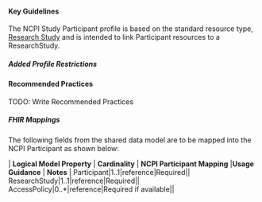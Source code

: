 #### Key Guidelines
The NCPI Study Participant profile is based on the standard resource type, [Research Study](https://hl7.org/fhir/R4B/researchstudy.html) and is intended to link Participant resources to a ResearchStudy.

##### Added Profile Restrictions


#### Recommended Practices
TODO: Write Recommended Practices

##### FHIR Mappings
The following fields from the shared data model are to be mapped into the NCPI Participant as shown below:


| **Logical Model Property** | **Cardinality** |  **NCPI Participant Mapping** |**Usage Guidance** | **Notes** |
Participant|1..1|reference|Required||
ResearchStudy|1..1|reference|Required||
AccessPolicy|0..*|reference|Required if available||

